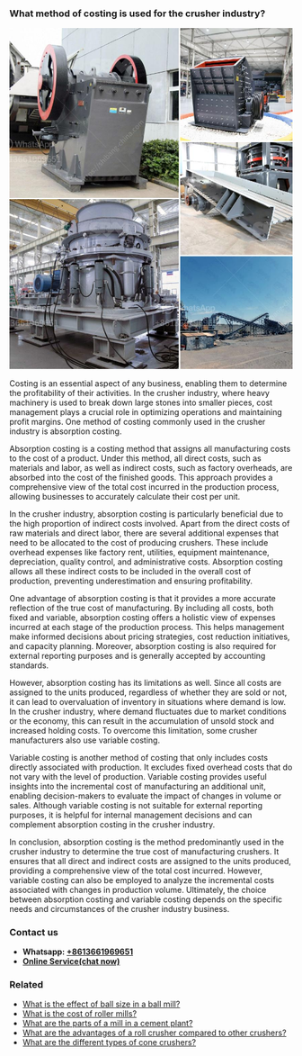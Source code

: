 <h3>What method of costing is used for the crusher industry?</h3><img src='1701744857.jpg' alt=''><p>Costing is an essential aspect of any business, enabling them to determine the profitability of their activities. In the crusher industry, where heavy machinery is used to break down large stones into smaller pieces, cost management plays a crucial role in optimizing operations and maintaining profit margins. One method of costing commonly used in the crusher industry is absorption costing.</p><p>Absorption costing is a costing method that assigns all manufacturing costs to the cost of a product. Under this method, all direct costs, such as materials and labor, as well as indirect costs, such as factory overheads, are absorbed into the cost of the finished goods. This approach provides a comprehensive view of the total cost incurred in the production process, allowing businesses to accurately calculate their cost per unit.</p><p>In the crusher industry, absorption costing is particularly beneficial due to the high proportion of indirect costs involved. Apart from the direct costs of raw materials and direct labor, there are several additional expenses that need to be allocated to the cost of producing crushers. These include overhead expenses like factory rent, utilities, equipment maintenance, depreciation, quality control, and administrative costs. Absorption costing allows all these indirect costs to be included in the overall cost of production, preventing underestimation and ensuring profitability.</p><p>One advantage of absorption costing is that it provides a more accurate reflection of the true cost of manufacturing. By including all costs, both fixed and variable, absorption costing offers a holistic view of expenses incurred at each stage of the production process. This helps management make informed decisions about pricing strategies, cost reduction initiatives, and capacity planning. Moreover, absorption costing is also required for external reporting purposes and is generally accepted by accounting standards.</p><p>However, absorption costing has its limitations as well. Since all costs are assigned to the units produced, regardless of whether they are sold or not, it can lead to overvaluation of inventory in situations where demand is low. In the crusher industry, where demand fluctuates due to market conditions or the economy, this can result in the accumulation of unsold stock and increased holding costs. To overcome this limitation, some crusher manufacturers also use variable costing.</p><p>Variable costing is another method of costing that only includes costs directly associated with production. It excludes fixed overhead costs that do not vary with the level of production. Variable costing provides useful insights into the incremental cost of manufacturing an additional unit, enabling decision-makers to evaluate the impact of changes in volume or sales. Although variable costing is not suitable for external reporting purposes, it is helpful for internal management decisions and can complement absorption costing in the crusher industry.</p><p>In conclusion, absorption costing is the method predominantly used in the crusher industry to determine the true cost of manufacturing crushers. It ensures that all direct and indirect costs are assigned to the units produced, providing a comprehensive view of the total cost incurred. However, variable costing can also be employed to analyze the incremental costs associated with changes in production volume. Ultimately, the choice between absorption costing and variable costing depends on the specific needs and circumstances of the crusher industry business.</p><h3>Contact us</h3><ul><li><strong>Whatsapp:&nbsp;<a href="https://wa.me/8613661969651">+8613661969651</a></strong></li><li><a href="https://swt.shibang-china.com/?git&amp;zhl&amp;What method of costing is used for the crusher industry"><strong>Online Service(chat now)</strong></a></li></ul><h3>Related</h3><ul><li><a href='What is the effect of ball size in a ball mill.md'>What is the effect of ball size in a ball mill?</a></li><li><a href='What is the cost of roller mills.md'>What is the cost of roller mills?</a></li><li><a href='What are the parts of a mill in a cement plant.md'>What are the parts of a mill in a cement plant?</a></li><li><a href='What are the advantages of a roll crusher compared to other crushers.md'>What are the advantages of a roll crusher compared to other crushers?</a></li><li><a href='What are the different types of cone crushers.md'>What are the different types of cone crushers?</a></li></ul>